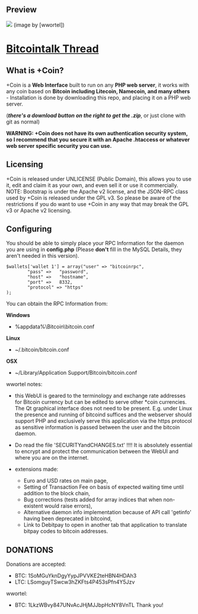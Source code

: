 Preview
-------
![](http://www.dorpstraat.com/coinmaster.png)
(image by [wwortel])

# [Bitcointalk Thread](https://bitcointalk.org/index.php?topic=67274.0) #

What is +Coin?
--------------
+Coin is a **Web Interface** built to run on any **PHP web server**, it works with any coin based on **Bitcoin including Litecoin, Namecoin, and many others** -
Installation is done by downloading this repo, and placing it on a PHP web server.

(***there's a download button on the right to get the .zip***, or just clone with git as normal)

**WARNING: +Coin does not have its own authentication security
system, so I recommend that you secure it with an Apache
.htaccess or whatever web server specific security you can use.**


Licensing
---------
+Coin is released under UNLICENSE (Public Domain), this allows
you to use it, edit and claim it as your own, and even sell it
or use it commercially.
NOTE: Bootstrap is under the Apache v2 license, and the JSON-RPC
class used by +Coin is released under the GPL v3. So please be
aware of the restrictions if you do want to use +Coin in any
way that may break the GPL v3 or Apache v2 licensing.

Configuring
-----------
You should be able to simply place your RPC Information for the
daemon you are using in **config.php** (Please **don't** fill in the
MySQL Details, they aren't needed in this version).

    $wallets['wallet 1'] = array("user" => "bitcoinrpc",  
            "pass" =>   "password",      
            "host" =>   "hostname",     
            "port" =>   8332,
			"protocol" => "https"
	);   

You can obtain the RPC Information from:

**Windows**

   - %appdata%\Bitcoin\bitcoin.conf

**Linux**

   - ~/.bitcoin/bitcoin.conf
 
**OSX**

   - ~/Library/Application Support/Bitcoin/bitcoin.conf

wwortel notes:
* this WebUI is geared to the terminology and exchange rate addresses for Bitcoin currency but can be edited to serve other *coin currencies. The Qt graphical interface does not need to be present.
E.g. under Linux the presence and running of bitcoind suffices and the webserver should support PHP and exclusively serve this application via the https protocol as sensitive information is passed between the user and the bitcoin daemon. 

* Do read the file 'SECURITYandCHANGES.txt' !!!! It is absolutely essential to encrypt and protect the communication between the WebUI and where you are on the internet.

* extensions made: 
    * Euro and USD rates on main page,
    * Setting of Transaction Fee on basis of expected waiting time until addition to the block chain,
    * Bug corrections (tests added for array indices that when non-existent would raise errors),
    * Alternative daemon info implementation because of API call 'getinfo' having been deprecated in bitcoind,
    * Link to Debitpay to open in another tab that application to translate bitpay codes to bitcoin addresses.

DONATIONS
---------

Donations are accepted:

- BTC: 1SoMGuYknDgyYypJPVVKE2teHBN4HDAh3
- LTC: LSomguyTSwcw3hZKFts4P453sPfn4Y5Jzv

wwortel:
- BTC: 1LkzWBvy847UNvAcJHjMJJbpHcNY8VnTL
Thank you!
